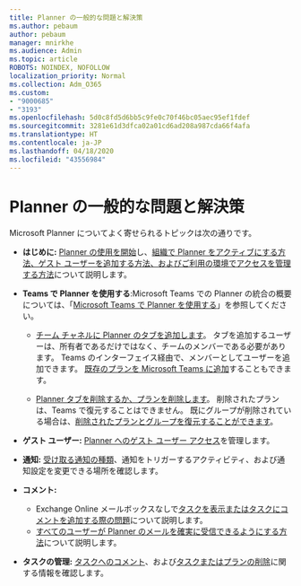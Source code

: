 ```yaml
---
title: Planner の一般的な問題と解決策
ms.author: pebaum
author: pebaum
manager: mnirkhe
ms.audience: Admin
ms.topic: article
ROBOTS: NOINDEX, NOFOLLOW
localization_priority: Normal
ms.collection: Adm_O365
ms.custom:
- "9000685"
- "3193"
ms.openlocfilehash: 5d0c8fd5d6bb5c9fe0c70f46bc05aec95ef1fdef
ms.sourcegitcommit: 3281e61d3dfca02a01cd6ad208a987cda66f4afa
ms.translationtype: HT
ms.contentlocale: ja-JP
ms.lasthandoff: 04/18/2020
ms.locfileid: "43556984"
---
```

# <a name="planner-common-issues-and-resolutions"></a>Planner の一般的な問題と解決策

Microsoft Planner についてよく寄せられるトピックは次の通りです。
 
- **はじめに:** [Planner の使用を開始](https://support.office.com/article/microsoft-planner-help-4a9a13c6-3adf-4a60-a6fc-15c0b15e16fc)し、[組織で Planner をアクティブにする方法、ゲスト ユーザーを追加する方法、およびご利用の環境でアクセスを管理する方法](https://docs.microsoft.com/office365/planner/planner-for-admins)について説明します。

- **Teams で Planner を使用する**:Microsoft Teams での Planner の統合の概要については、「[Microsoft Teams で Planner を使用する](https://support.office.com/article/62798a9f-e8f7-4722-a700-27dd28a06ee0)」を参照してください。

     - [チーム チャネルに Planner のタブを追加します](https://support.office.com/article/62798a9f-e8f7-4722-a700-27dd28a06ee0#bkmk_addaplannertabtoateamchannel)。 タブを追加するユーザーは、所有者であるだけではなく、チームのメンバーである必要があります。 Teams のインターフェイス経由で、メンバーとしてユーザーを追加できます。 [既存のプランを Microsoft Teams に追加](https://techcommunity.microsoft.com/t5/Planner-Blog/Bringing-a-Plan-into-Microsoft-Teams/ba-p/57463)することもできます。

    - [Planner タブを削除するか、プランを削除します](https://support.office.com/article/62798a9f-e8f7-4722-a700-27dd28a06ee0#bkmk_removeaplannertabordeleteaplan)。 削除されたプランは、Teams で復元することはできません。 既にグループが削除されている場合は、[削除されたプランとグループを復元することができます](https://techcommunity.microsoft.com/t5/planner-blog/microsoft-planner-now-you-can-recover-deleted-plans-and-groups/ba-p/362242
)。
 
- **ゲスト ユーザー:** [Planner へのゲスト ユーザー アクセス](https://support.office.com/article/guest-access-in-microsoft-planner-cc5d7f96-dced-4da4-ab62-08c72d9759c6)を管理します。
 
- **通知:** [受け取る通知の種類](https://support.office.com/article/stay-on-top-of-tasks-and-plans-with-email-and-notifications-cce223d6-b0ae-43cf-a080-266e2414a859)、通知をトリガーするアクティビティ、および通知設定を変更できる場所を確認します。
 
- **コメント:** 
   - Exchange Online メールボックスなしで[タスクを表示またはタスクにコメントを追加する際の問題](https://docs.microsoft.com/office365/planner/planner-for-admins#can-people-in-my-organization-use-planner-if-they-dont-have-an-exchange-online-mailbox)について説明します。
   - [すべてのユーザーが Planner のメールを確実に受信できるようにする方法](https://docs.microsoft.com/office365/planner/planner-for-admins#how-do-i-make-sure-all-my-users-can-get-emails-forplanner)について説明します。

- **タスクの管理:** [タスクへのコメント](https://support.office.com/article/comment-on-tasks-in-microsoft-planner-fd4aedde-7785-4cd0-96ee-122fbc9140e1)、および[タスクまたはプランの削除](https://support.office.com/article/delete-a-task-or-plan-39e10e78-13f0-446d-94cd-9e562648497a)に関する情報を確認します。
